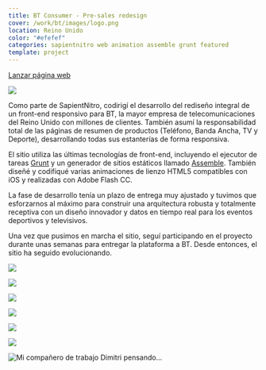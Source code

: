 ```yaml
---
title: BT Consumer - Pre-sales redesign
cover: /work/bt/images/logo.png
location: Reino Unido
color: "#efefef"
categories: sapientnitro web animation assemble grunt featured
template: project
---
```


<p class="align-center">
<a class="btn external" role="button" href="http://productsandservices.bt.com" target="_blank">Lanzar página web</a>
</p>

![](/work/bt/images/0.png)

Como parte de SapientNitro, codirigí el desarrollo del rediseño integral de un front-end responsivo para BT, la mayor empresa de telecomunicaciones del Reino Unido con millones de clientes. También asumí la responsabilidad total de las páginas de resumen de productos (Teléfono, Banda Ancha, TV y Deporte), desarrollando todas sus estanterías de forma responsiva.

El sitio utiliza las últimas tecnologías de front-end, incluyendo el ejecutor de tareas [Grunt](https://gruntjs.com/) y un generador de sitios estáticos llamado [Assemble](http://assemble.io/). También diseñé y codifiqué varias animaciones de lienzo HTML5 compatibles con iOS y realizadas con Adobe Flash CC.

La fase de desarrollo tenía un plazo de entrega muy ajustado y tuvimos que esforzarnos al máximo para construir una arquitectura robusta y totalmente receptiva con un diseño innovador y datos en tiempo real para los eventos deportivos y televisivos.

Una vez que pusimos en marcha el sitio, seguí participando en el proyecto durante unas semanas para entregar la plataforma a BT. Desde entonces, el sitio ha seguido evolucionando.

![](/work/bt/images/1.jpg)

![](/work/bt/images/2.jpg)

![](/work/bt/images/3.jpg)

![](/work/bt/images/4.jpg)

![](/work/bt/images/5.jpg)

![](/work/bt/images/6.jpg)

![](/work/bt/images/dimitri-bt.jpg "Mi compañero de trabajo Dimitri pensando...")
